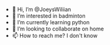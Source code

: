 - 👋 Hi, I’m @JoeysWiliian
- 👀 I’m interested in badminton
- 🌱 I’m currently learning python
- 💞️ I’m looking to collaborate on home
- 📫 How to reach me? I don't know

<!---
JoeysWiliian/JoeysWiliian is a ✨ special ✨ repository because its `README.md` (this file) appears on your GitHub profile.
You can click the Preview link to take a look at your changes.
--->
